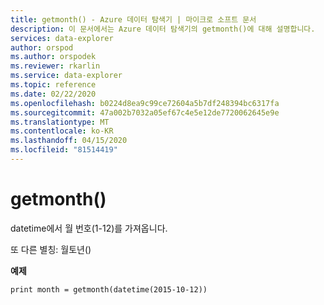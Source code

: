```yaml
---
title: getmonth() - Azure 데이터 탐색기 | 마이크로 소프트 문서
description: 이 문서에서는 Azure 데이터 탐색기의 getmonth()에 대해 설명합니다.
services: data-explorer
author: orspod
ms.author: orspodek
ms.reviewer: rkarlin
ms.service: data-explorer
ms.topic: reference
ms.date: 02/22/2020
ms.openlocfilehash: b0224d8ea9c99ce72604a5b7df248394bc6317fa
ms.sourcegitcommit: 47a002b7032a05ef67c4e5e12de7720062645e9e
ms.translationtype: MT
ms.contentlocale: ko-KR
ms.lasthandoff: 04/15/2020
ms.locfileid: "81514419"
---
```

# <a name="getmonth"></a>getmonth()

datetime에서 월 번호(1-12)를 가져옵니다.

또 다른 별칭: 월토년()

**예제**

```kusto
print month = getmonth(datetime(2015-10-12))
```